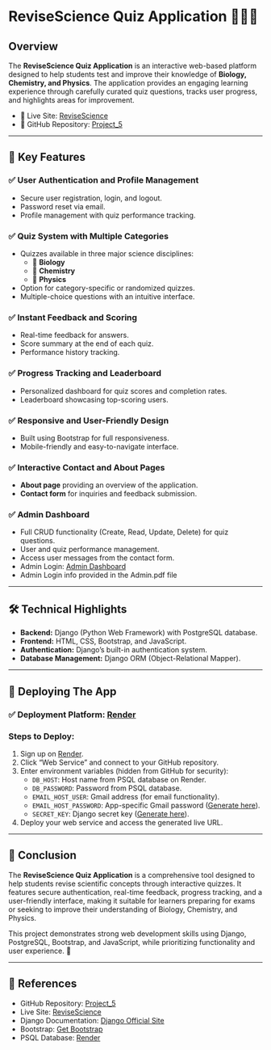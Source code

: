 # ReviseScience Quiz Application 📘📗📙

## Overview  
The **ReviseScience Quiz Application** is an interactive web-based platform designed to help students test and improve their knowledge of **Biology, Chemistry, and Physics**. The application provides an engaging learning experience through carefully curated quiz questions, tracks user progress, and highlights areas for improvement.  

- 📍 Live Site: [ReviseScience](https://project-5-3klq.onrender.com/login/)  
- 📂 GitHub Repository: [Project_5](https://github.com/HKhawaja1/Project_5)  

---

## 🧩 Key Features  

### ✅ User Authentication and Profile Management  
- Secure user registration, login, and logout.  
- Password reset via email.  
- Profile management with quiz performance tracking.  

### ✅ Quiz System with Multiple Categories  
- Quizzes available in three major science disciplines:  
  - 📗 **Biology**  
  - 📘 **Chemistry**  
  - 📙 **Physics**  
- Option for category-specific or randomized quizzes.  
- Multiple-choice questions with an intuitive interface.  

### ✅ Instant Feedback and Scoring  
- Real-time feedback for answers.  
- Score summary at the end of each quiz.  
- Performance history tracking.  

### ✅ Progress Tracking and Leaderboard  
- Personalized dashboard for quiz scores and completion rates.  
- Leaderboard showcasing top-scoring users.  

### ✅ Responsive and User-Friendly Design  
- Built using Bootstrap for full responsiveness.  
- Mobile-friendly and easy-to-navigate interface.  

### ✅ Interactive Contact and About Pages  
- **About page** providing an overview of the application.  
- **Contact form** for inquiries and feedback submission.  

### ✅ Admin Dashboard  
- Full CRUD functionality (Create, Read, Update, Delete) for quiz questions.  
- User and quiz performance management.  
- Access user messages from the contact form.  
- Admin Login: [Admin Dashboard](https://project-5-3klq.onrender.com/admin/login/?next=/admin/)
- Admin Login info provided in the Admin.pdf file 

---

## 🛠️ Technical Highlights  

- **Backend:** Django (Python Web Framework) with PostgreSQL database.  
- **Frontend:** HTML, CSS, Bootstrap, and JavaScript.  
- **Authentication:** Django’s built-in authentication system.  
- **Database Management:** Django ORM (Object-Relational Mapper).  

---

## 🚀 Deploying The App  

### ✅ **Deployment Platform:** [Render](https://render.com/)  

### Steps to Deploy:  
1. Sign up on [Render](https://render.com/).  
2. Click “Web Service” and connect to your GitHub repository.  
3. Enter environment variables (hidden from GitHub for security):  
   - `DB_HOST`: Host name from PSQL database on Render.  
   - `DB_PASSWORD`: Password from PSQL database.  
   - `EMAIL_HOST_USER`: Gmail address (for email functionality).  
   - `EMAIL_HOST_PASSWORD`: App-specific Gmail password ([Generate here](https://myaccount.google.com/apppasswords)).  
   - `SECRET_KEY`: Django secret key ([Generate here](https://djecrety.ir/)).  
4. Deploy your web service and access the generated live URL.  

---

## 📜 Conclusion  

The **ReviseScience Quiz Application** is a comprehensive tool designed to help students revise scientific concepts through interactive quizzes. It features secure authentication, real-time feedback, progress tracking, and a user-friendly interface, making it suitable for learners preparing for exams or seeking to improve their understanding of Biology, Chemistry, and Physics.  

This project demonstrates strong web development skills using Django, PostgreSQL, Bootstrap, and JavaScript, while prioritizing functionality and user experience. 🚀  

---

## 📝 References  

- GitHub Repository: [Project_5](https://github.com/HKhawaja1/Project_5)  
- Live Site: [ReviseScience](https://project-5-3klq.onrender.com/login/)  
- Django Documentation: [Django Official Site](https://www.djangoproject.com/)  
- Bootstrap: [Get Bootstrap](https://getbootstrap.com/)  
- PSQL Database: [Render](https://render.com/)  
